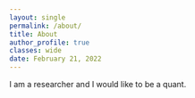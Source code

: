 ```yaml
---
layout: single
permalink: /about/
title: About
author_profile: true
classes: wide
date: February 21, 2022
---
```



I am a researcher and I would like to be a quant.